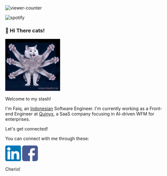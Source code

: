 
## 
![viewer-counter](https://komarev.com/ghpvc/?username=kaboel)

![spotify](https://spotify-github-profile.vercel.app/api/view?uid=faiq.kaboel&cover_image=true&theme=default&bar_color=a6a6a6&bar_color_cover=true)
### 👋  Hi There cats!
<img src="image/cats-wave.gif" width="175" alt="Octo-wave"/>

Welcome to my stash!

I'm Faiq, an [Indonesian](https://www.indonesia.travel/gb/en/hom) Software Engineer.
I'm currently working as a Front-end Engineer at [Quinyx](https://quinyx.com), a SaaS company focusing in AI-driven WFM for enterprises.

Let's get connected! 

You can connect with me through these:

<a href="https://linkedin.com/in/faiqx/" target="_blank"><img src="image/174857.png" alt="LinkedIn" width="50" height="50"/></a>
<a href="https://facebook.com/faiqkaboel/" target="_blank"><img src="image/174848.png" alt="Facebook" width="50" height="50"/></a>

Cherio!

##
